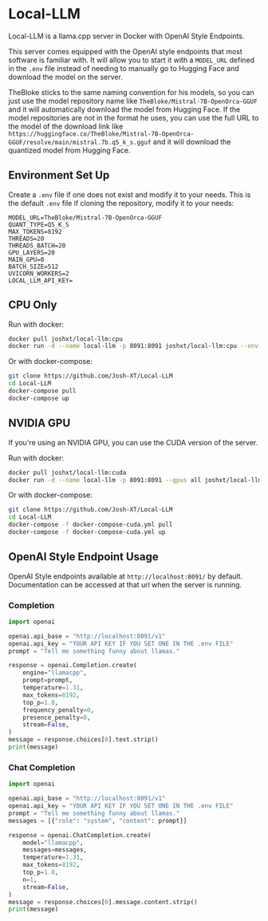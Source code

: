# Local-LLM

Local-LLM is a llama.cpp server in Docker with OpenAI Style Endpoints.

This server comes equipped with the OpenAI style endpoints that most software is familiar with. It will allow you to start it with a `MODEL_URL` defined in the `.env` file instead of needing to manually go to Hugging Face and download the model on the server.

TheBloke sticks to the same naming convention for his models, so you can just use the model repository name like `TheBloke/Mistral-7B-OpenOrca-GGUF` and it will automatically download the model from Hugging Face. If the model repositories are not in the format he uses, you can use the full URL to the model of the download link like `https://huggingface.co/TheBloke/Mistral-7B-OpenOrca-GGUF/resolve/main/mistral.7b.q5_k_s.gguf` and it will download the quantized model from Hugging Face.

## Environment Set Up

Create a `.env` file if one does not exist and modify it to your needs. This is the default `.env` file if cloning the repository, modify it to your needs:

```env
MODEL_URL=TheBloke/Mistral-7B-OpenOrca-GGUF
QUANT_TYPE=Q5_K_S
MAX_TOKENS=8192
THREADS=20
THREADS_BATCH=20
GPU_LAYERS=20
MAIN_GPU=0
BATCH_SIZE=512
UVICORN_WORKERS=2
LOCAL_LLM_API_KEY=
```

## CPU Only

Run with docker:

```bash
docker pull joshxt/local-llm:cpu
docker run -d --name local-llm -p 8091:8091 joshxt/local-llm:cpu --env-file .env
```

Or with docker-compose:

```bash
git clone https://github.com/Josh-XT/Local-LLM
cd Local-LLM
docker-compose pull
docker-compose up
```

## NVIDIA GPU

If you're using an NVIDIA GPU, you can use the CUDA version of the server.

Run with docker:

```bash
docker pull joshxt/local-llm:cuda
docker run -d --name local-llm -p 8091:8091 --gpus all joshxt/local-llm:cuda --env-file .env
```

Or with docker-compose:

```bash
git clone https://github.com/Josh-XT/Local-LLM
cd Local-LLM
docker-compose -f docker-compose-cuda.yml pull
docker-compose -f docker-compose-cuda.yml up
```

## OpenAI Style Endpoint Usage

OpenAI Style endpoints available at `http://localhost:8091/` by default. Documentation can be accessed at that url when the server is running.

### Completion

```python
import openai

openai.api_base = "http://localhost:8091/v1"
openai.api_key = "YOUR API KEY IF YOU SET ONE IN THE .env FILE"
prompt = "Tell me something funny about llamas."

response = openai.Completion.create(
    engine="llamacpp",
    prompt=prompt,
    temperature=1.31,
    max_tokens=8192,
    top_p=1.0,
    frequency_penalty=0,
    presence_penalty=0,
    stream=False,
)
message = response.choices[0].text.strip()
print(message)
```

### Chat Completion

```python
import openai

openai.api_base = "http://localhost:8091/v1"
openai.api_key = "YOUR API KEY IF YOU SET ONE IN THE .env FILE"
prompt = "Tell me something funny about llamas."
messages = [{"role": "system", "content": prompt}]

response = openai.ChatCompletion.create(
    model="llamacpp",
    messages=messages,
    temperature=1.31,
    max_tokens=8192,
    top_p=1.0,
    n=1,
    stream=False,
)
message = response.choices[0].message.content.strip()
print(message)
```
